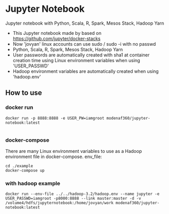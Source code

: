 # Jupyter Notebook
   
   Jupyter notebook with Python, Scala, R, Spark, Mesos Stack, Hadoop Yarn
   
   - This Jupyter notebook made by based on https://github.com/jupyter/docker-stacks
   - Now 'jovyan' linux accounts can use sudo / sudo -i with no passwd
   - Python, Scala, R, Spark, Mesos Stack, Hadoop Yarn 
   - User passwords are automatically created with sha1 at container creation time using Linux environment variables when using 'USER_PASSWD'
   - Hadoop environment variables are automatically created when using 'hadoop.env'
   
   
   ## How to use
   
   ### docker run 
   ```shell
   docker run -p 8888:8888 -e USER_PW=iamgroot modenaf360/jupyter-notebook:latest
      
   ```
      
   ### docker-compose 
   
   There are many Linux environment variables to use as a Hadoop environment file in docker-compose. env_file:
   ```shell
   cd ./example
   docker-compose up
   ```
   
   ### with hadoop example
  ```
  docker run --env-file ../../hadoop-3.2/hadoop.env --name jupyter -e USER_PASSWD=iamgroot -p8000:8888 --link master:master -d -v /volume4/hdfs/jupyternotebook:/home/jovyan/work modenaf360/jupyter-notebook:latest
  ```